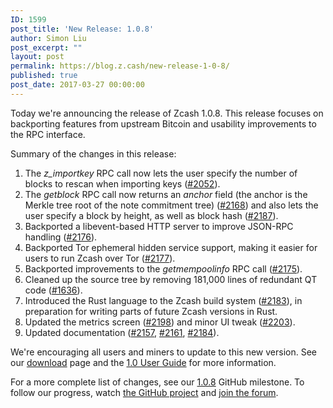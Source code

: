 ```yaml
---
ID: 1599
post_title: 'New Release: 1.0.8'
author: Simon Liu
post_excerpt: ""
layout: post
permalink: https://blog.z.cash/new-release-1-0-8/
published: true
post_date: 2017-03-27 00:00:00
---
```

<p>Today we're announcing the release of Zcash 1.0.8.  This release focuses on backporting features from upstream Bitcoin and usability improvements to the RPC interface.</p>
<p>Summary of the changes in this release:</p>
<ol class="arabic simple"><li>The <cite>z_importkey</cite> RPC call now lets the user specify the number of blocks to rescan when importing keys (<a class="reference external" href="https://github.com/zcash/zcash/pull/2052">#2052</a>).</li>
<li>The <cite>getblock</cite> RPC call now returns an <cite>anchor</cite> field (the anchor is the Merkle tree root of the note commitment tree) (<a class="reference external" href="https://github.com/zcash/zcash/pull/2168">#2168</a>) and also lets the user specify a block by height, as well as block hash (<a class="reference external" href="https://github.com/zcash/zcash/pull/2187">#2187</a>).</li>
<li>Backported a libevent-based HTTP server to improve JSON-RPC handling (<a class="reference external" href="https://github.com/zcash/zcash/pull/2176">#2176</a>).</li>
<li>Backported Tor ephemeral hidden service support, making it easier for users to run Zcash over Tor (<a class="reference external" href="https://github.com/zcash/zcash/pull/2177">#2177</a>).</li>
<li>Backported improvements to the <cite>getmempoolinfo</cite> RPC call (<a class="reference external" href="https://github.com/zcash/zcash/pull/2175">#2175</a>).</li>
<li>Cleaned up the source tree by removing 181,000 lines of redundant QT code (<a class="reference external" href="https://github.com/zcash/zcash/pull/1636">#1636</a>).</li>
<li>Introduced the Rust language to the Zcash build system (<a class="reference external" href="https://github.com/zcash/zcash/pull/2183">#2183</a>), in preparation for writing parts of future Zcash versions in Rust.</li>
<li>Updated the metrics screen (<a class="reference external" href="https://github.com/zcash/zcash/pull/2198">#2198</a>) and minor UI tweak (<a class="reference external" href="https://github.com/zcash/zcash/pull/2203">#2203</a>).</li>
<li>Updated documentation (<a class="reference external" href="https://github.com/zcash/zcash/pull/2157">#2157</a>, <a class="reference external" href="https://github.com/zcash/zcash/pull/2161">#2161</a>, <a class="reference external" href="https://github.com/zcash/zcash/pull/2184">#2184</a>).</li>
</ol><p>We're encouraging all users and miners to update to this new version. See our <a class="reference external" href="https://z.cash/download.html">download</a> page and the <a class="reference external" href="https://github.com/zcash/zcash/wiki/1.0-User-Guide">1.0 User Guide</a> for more information.</p>
<p>For a more complete list of changes, see our <a class="reference external" href="https://github.com/zcash/zcash/milestone/52">1.0.8</a> GitHub milestone. To follow our progress, watch <a class="reference external" href="https://github.com/zcash/zcash/milestones">the GitHub project</a> and <a class="reference external" href="https://forum.z.cash/">join the forum</a>.</p>